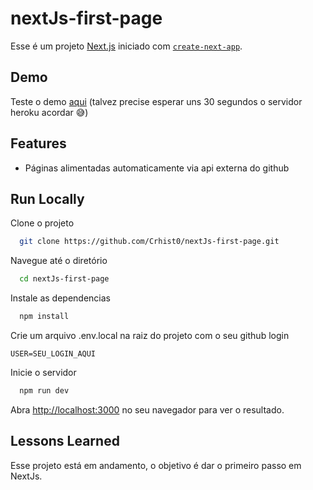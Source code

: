 # nextJs-first-page

Esse é um projeto [Next.js](https://nextjs.org/) iniciado com [`create-next-app`](https://github.com/vercel/next.js/tree/canary/packages/create-next-app).

## Demo

Teste o demo [aqui](https://next-js-first-page-m5bhwvazi-crhist0.vercel.app/) (talvez precise esperar uns 30 segundos o servidor heroku acordar 😅)

## Features

- Páginas alimentadas automaticamente via api externa do github

## Run Locally

Clone o projeto

```bash
  git clone https://github.com/Crhist0/nextJs-first-page.git
```

Navegue até o diretório

```bash
  cd nextJs-first-page
```

Instale as dependencias

```bash
  npm install
```

Crie um arquivo .env.local na raiz do projeto com o seu github login

```env
USER=SEU_LOGIN_AQUI
```

Inicie o servidor

```bash
  npm run dev
```

Abra [http://localhost:3000](http://localhost:3000) no seu navegador para ver o resultado.


## Lessons Learned

Esse projeto está em andamento, o objetivo é dar o primeiro passo em NextJs.

